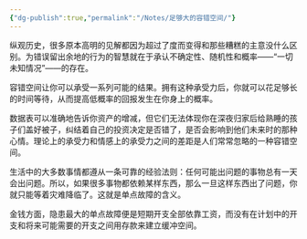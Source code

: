 ```yaml
---
{"dg-publish":true,"permalink":"/Notes/足够大的容错空间/"}
---
```



纵观历史，很多原本高明的见解都因为超过了度而变得和那些糟糕的主意没什么区别。为错误留出余地的行为的智慧就在于承认不确定性、随机性和概率——“一切未知情况”——的存在。

容错空间让你可以承受一系列可能的结果。拥有这种承受力后，你就可以花足够长的时间等待，从而提高低概率的回报发生在你身上的概率。

数据表可以准确地告诉你资产的增减，但它们无法体现你在深夜归家后给熟睡的孩子们盖好被子，纠结着自己的投资决定是否错了，是否会影响到他们未来时的那种心情。理论上的承受力和情感上的承受力之间的差距是人们常常忽略的一种容错空间。

生活中的大多数事情都遵从一条可靠的经验法则：任何可能出问题的事物总有一天会出问题。所以，如果很多事物都依赖某样东西，那么一旦这样东西出了问题，你就只能等着灾难降临了。这就是单点故障的含义。

金钱方面，隐患最大的单点故障便是短期开支全部依靠工资，而没有在计划中的开支和将来可能需要的开支之间用存款来建立缓冲空间。
